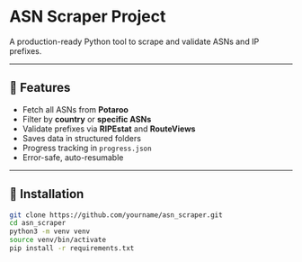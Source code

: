 # ASN Scraper Project

A production-ready Python tool to scrape and validate ASNs and IP prefixes.

---

## 🚀 Features

- Fetch all ASNs from **Potaroo**
- Filter by **country** or **specific ASNs**
- Validate prefixes via **RIPEstat** and **RouteViews**
- Saves data in structured folders
- Progress tracking in `progress.json`
- Error-safe, auto-resumable

---

## 🧩 Installation

```bash
git clone https://github.com/yourname/asn_scraper.git
cd asn_scraper
python3 -m venv venv
source venv/bin/activate
pip install -r requirements.txt
